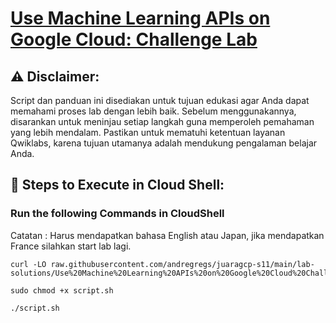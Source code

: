 # [Use Machine Learning APIs on Google Cloud: Challenge Lab](https://www.cloudskillsboost.google/course_templates/630/labs/476335)

## ⚠️ **Disclaimer:**
Script dan panduan ini disediakan untuk tujuan edukasi agar Anda dapat memahami proses lab dengan lebih baik. Sebelum menggunakannya, disarankan untuk meninjau setiap langkah guna memperoleh pemahaman yang lebih mendalam. Pastikan untuk mematuhi ketentuan layanan Qwiklabs, karena tujuan utamanya adalah mendukung pengalaman belajar Anda.

## 🚀 **Steps to Execute in Cloud Shell:**
### Run the following Commands in CloudShell

Catatan : Harus mendapatkan bahasa English atau Japan, jika mendapatkan France silahkan start lab lagi.

```
curl -LO raw.githubusercontent.com/andregregs/juaragcp-s11/main/lab-solutions/Use%20Machine%20Learning%20APIs%20on%20Google%20Cloud%20Challenge%20Lab/script.sh

sudo chmod +x script.sh

./script.sh

```